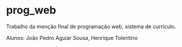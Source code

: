 # prog_web

Trabalho da menção final de programação web, sistema de currículo.

Alunos: João Pedro Aguiar Sousa, 
        Henrique Tolentino
